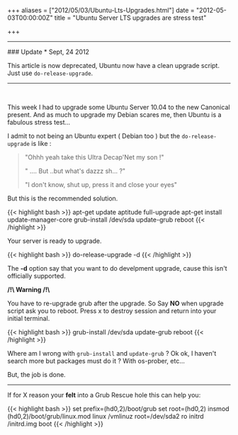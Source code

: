 +++
aliases = ["2012/05/03/Ubuntu-Lts-Upgrades.html"]
date = "2012-05-03T00:00:00Z"
title = "Ubuntu Server LTS upgrades are stress test"

+++
<br />
<hr>
### Update
* Sept, 24 2012

This article is now deprecated, Ubuntu now have a clean upgrade script.
Just use ``do-release-upgrade``.

<hr>
</br >

This week I had to upgrade some Ubuntu Server 10.04 to the new Canonical present.
And as much to upgrade my Debian scares me, then Ubuntu is a fabulous stress test...

I admit to not being an Ubuntu expert ( Debian too ) but the `do-release-upgrade` is like :

> "Ohhh yeah take this Ultra Decap'Net my son !"
>
> " .... But ..but what's dazzz sh... ?"
>
> "I don't know, shut up, press it and close your eyes"

But this is the recommended solution.

{{< highlight bash >}}
apt-get update
aptitude full-upgrade
apt-get install update-manager-core
grub-install /dev/sda
update-grub
reboot
{{< /highlight >}}

Your server is ready to upgrade.

{{< highlight bash >}}
do-release-upgrade -d
{{< /highlight >}}

The **-d** option say that you want to do develpment upgrade, cause this isn't officially supported.

**/!\ Warning /!\\**

You have to re-upgrade grub after the upgrade.
So Say **NO** when upgrade script ask you to reboot.
Press x to destroy session and return into your initial terminal.

{{< highlight bash >}}
grub-install /dev/sda
update-grub
reboot
{{< /highlight >}}

Where am I wrong with `grub-install` and `update-grub` ?
Ok ok, I haven't search more but packages must do it ? With os-prober, etc...

But, the job is done.

<hr>

If for X reason your __felt__ into a Grub Rescue hole this can help you:

{{< highlight bash >}}
set prefix=(hd0,2)/boot/grub
set root=(hd0,2)
insmod (hd0,2)/boot/grub/linux.mod
linux /vmlinuz root=/dev/sda2 ro
initrd /initrd.img
boot
{{< /highlight >}}
